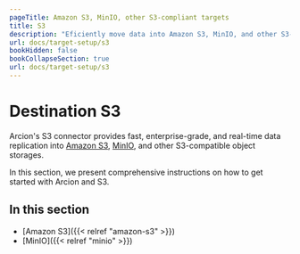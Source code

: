 ```yaml
---
pageTitle: Amazon S3, MinIO, other S3-compliant targets
title: S3
description: "Eficiently move data into Amazon S3, MinIO, and other S3-compatible services using Arcion."
url: docs/target-setup/s3
bookHidden: false
bookCollapseSection: true
url: docs/target-setup/s3
---
```


# Destination S3

Arcion's S3 connector provides fast, enterprise-grade, and real-time data replication into [Amazon S3](https://aws.amazon.com/s3/), [MinIO](https://min.io/), and other S3-compatible object storages.
  
In this section, we present comprehensive instructions on how to get started with Arcion and S3.

## In this section
- [Amazon S3]({{< relref "amazon-s3" >}})
- [MinIO]({{< relref "minio" >}})